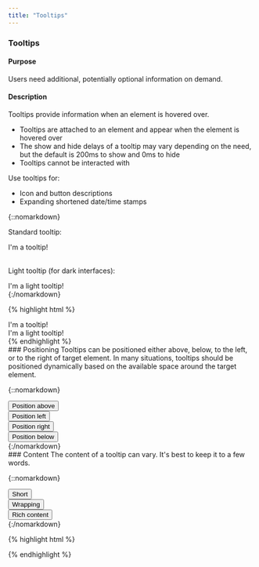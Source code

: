 ```yaml
---
title: "Tooltips"
---
```


<div class="pl-pattern">
<h3>Tooltips</h3>

#### Purpose
Users need additional, potentially optional information on demand. 

#### Description
Tooltips provide information when an element is hovered over.

- Tooltips are attached to an element and appear when the element is hovered over
- The show and hide delays of a tooltip may vary depending on the need, but the default is 200ms to show and 0ms to hide
- Tooltips cannot be interacted with

Use tooltips for:

- Icon and button descriptions
- Expanding shortened date/time stamps


{::nomarkdown}
<div class="pl-preview">
<div class="row">
    <div class="col-xs-12 col-sm-4">
        <p>Standard tooltip:</p>
        <div class="tooltip fade in right" style="display: inline-block; position: relative; width: auto;">
            <div class="tooltip-inner">I'm a tooltip!</div>
            <div class="tooltip-arrow"></div>
        </div><br /><br />
    </div>
    <div class="col-xs-12 col-sm-4">
        <p>Light tooltip (for dark interfaces):</p>
            <div class="tooltip tooltip-light fade in right" style="display: inline-block; position: relative; width: auto;">
                <div class="tooltip-inner">I'm a light tooltip!</div>
                <div class="tooltip-arrow"></div>
            </div><br />
    </div>
</div>
</div>
{:/nomarkdown}

{% highlight html %}
<div class="tooltip fade in right">
    <div class="tooltip-inner">I'm a tooltip!</div>
    <div class="tooltip-arrow"></div>
</div>

<div class="tooltip tooltip-light fade in right">
    <div class="tooltip-inner">I'm a light tooltip!</div>
    <div class="tooltip-arrow"></div>
</div>
{% endhighlight %}
</div>

<div class="pl-pattern">
### Positioning
Tooltips can be positioned either above, below, to the left, or to the right of target element. In many situations, tooltips should be positioned dynamically based on the available space around the target element.

{::nomarkdown}
<div class="pl-preview">
<div style="width: 120px;">
    <button type="button" class="btn btn-block btn-default" data-toggle="tooltip" data-placement="top" title="Tooltip above">Position above</button>
    <button type="button" class="btn btn-block btn-default" data-toggle="tooltip" data-placement="left" title="Tooltip to left">Position left</button>
    <button type="button" class="btn btn-block btn-default" data-toggle="tooltip" data-placement="right" title="Tooltip to right">Position right</button>
    <button type="button" class="btn btn-block btn-default" data-toggle="tooltip" data-placement="bottom" title="Tooltip below">Position below</button>
</div>
</div>
{:/nomarkdown}
</div>

<div class="pl-pattern">
### Content
The content of a tooltip can vary. It's best to keep it to a few words.

{::nomarkdown}
<div class="pl-preview">
<div style="width: 120px;">
    <button type="button" class="btn btn-block btn-default" data-toggle="tooltip" data-placement="right" title="Print">Short</button>
    <button type="button" class="btn btn-block btn-default" data-toggle="tooltip" data-placement="right" data-html="true" title='Lorem ipsum dolor sit amet, consectetur adipiscing elit. In semper volutpat ultrices. Mauris lobortis lacus vel ullamcorper vestibulum.'>Wrapping</button>
    <button type="button" class="btn btn-block btn-default" data-toggle="tooltip" data-placement="right" data-html="true" title='<i class="icon icon-inverse icon-calendar-o"></i> &nbsp; <strong>January 21</strong>, 2014'>Rich content</button>
</div>
</div>
{:/nomarkdown}


{% highlight html %}

{% endhighlight %}
</div>
